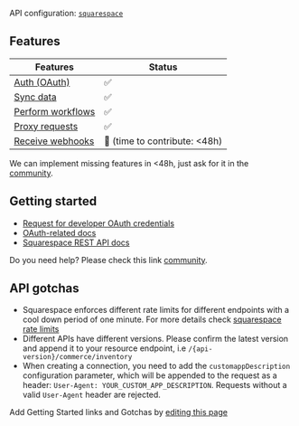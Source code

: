 API configuration: [`squarespace`](https://terapi.dev/providers.yaml)

## Features

| Features | Status |
| - | - |
| [Auth (OAuth)](/integrate/guides/authorize-an-api) | ✅ |
| [Sync data](/integrate/guides/sync-data-from-an-api) | ✅ |
| [Perform workflows](/integrate/guides/perform-workflows-with-an-api) | ✅ |
| [Proxy requests](/integrate/guides/proxy-requests-to-an-api) | ✅ |
| [Receive webhooks](/integrate/guides/receive-webhooks-from-an-api) | 🚫 (time to contribute: &lt;48h) |

We can implement missing features in &lt;48h, just ask for it in the [community](https://terapi.dev/slack).

## Getting started

-   [Request for developer OAuth credentials](https://partner.squarespace.com/oauth-form)
-   [OAuth-related docs](https://developers.squarespace.com/oauth)
-   [Squarespace REST API docs](https://developers.squarespace.com/commerce-apis/overview)

Do you need help? Please check this link [community](https://terapi.dev/slack).

## API gotchas

-   Squarespace enforces different rate limits for different endpoints with a cool down period of one minute. For more details check [squarespace rate limits](https://developers.squarespace.com/commerce-apis/rate-limits)
-   Different APIs have different versions. Please confirm the latest version and append it to your resource endpoint, i.e `/{api-version}/commerce/inventory`
-   When creating a connection, you need to add the `customappDescription` configuration parameter, which will be appended to the request as a header: `User-Agent: YOUR_CUSTOM_APP_DESCRIPTION`. Requests without a valid `User-Agent` header are rejected.

Add Getting Started links and Gotchas by [editing this page](https://github.com/terapihq/terapi/tree/master/docs-v2/integrations/all/squarespace.mdx)